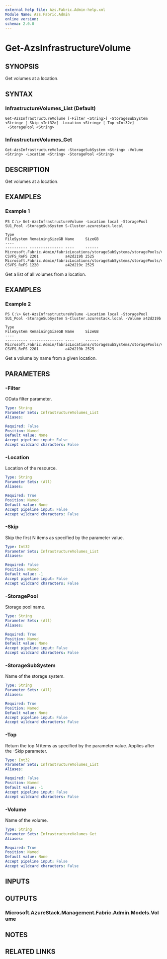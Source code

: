 ```yaml
---
external help file: Azs.Fabric.Admin-help.xml
Module Name: Azs.Fabric.Admin
online version: 
schema: 2.0.0
---
```


# Get-AzsInfrastructureVolume

## SYNOPSIS
Get volumes at a location.

## SYNTAX

### InfrastructureVolumes_List (Default)
```
Get-AzsInfrastructureVolume [-Filter <String>] -StorageSubSystem <String> [-Skip <Int32>] -Location <String> [-Top <Int32>]
 -StoragePool <String>
```

### InfrastructureVolumes_Get
```
Get-AzsInfrastructureVolume -StorageSubSystem <String> -Volume <String> -Location <String> -StoragePool <String>
```

## DESCRIPTION
Get volumes at a location.

## EXAMPLES

### Example 1
```
PS C:\> Get-AzsInfrastructureVolume -Location local -StoragePool SU1_Pool -StorageSubSystem S-Cluster.azurestack.local

Type                                                                          FileSystem RemainingSizeGB Name     SizeGB
----                                                                          ---------- --------------- ----     ------
Microsoft.Fabric.Admin/fabricLocations/storageSubSystems/storagePools/volumes CSVFS_ReFS 2201            a42d219b 2525
Microsoft.Fabric.Admin/fabricLocations/storageSubSystems/storagePools/volumes CSVFS_ReFS 1220            a42d219c 2525
```

Get a list of all volumes from a location.

## EXAMPLES

### Example 2
```
PS C:\> Get-AzsInfrastructureVolume -Location local -StoragePool SU1_Pool -StorageSubSystem S-Cluster.azurestack.local -Volume a42d219b

Type                                                                          FileSystem RemainingSizeGB Name     SizeGB
----                                                                          ---------- --------------- ----     ------
Microsoft.Fabric.Admin/fabricLocations/storageSubSystems/storagePools/volumes CSVFS_ReFS 2201            a42d219b 2525
```

Get a volume by name from a given location.

## PARAMETERS

### -Filter
OData filter parameter.

```yaml
Type: String
Parameter Sets: InfrastructureVolumes_List
Aliases: 

Required: False
Position: Named
Default value: None
Accept pipeline input: False
Accept wildcard characters: False
```

### -Location
Location of the resource.

```yaml
Type: String
Parameter Sets: (All)
Aliases: 

Required: True
Position: Named
Default value: None
Accept pipeline input: False
Accept wildcard characters: False
```

### -Skip
Skip the first N items as specified by the parameter value.

```yaml
Type: Int32
Parameter Sets: InfrastructureVolumes_List
Aliases: 

Required: False
Position: Named
Default value: -1
Accept pipeline input: False
Accept wildcard characters: False
```

### -StoragePool
Storage pool name.

```yaml
Type: String
Parameter Sets: (All)
Aliases: 

Required: True
Position: Named
Default value: None
Accept pipeline input: False
Accept wildcard characters: False
```

### -StorageSubSystem
Name of the storage system.

```yaml
Type: String
Parameter Sets: (All)
Aliases: 

Required: True
Position: Named
Default value: None
Accept pipeline input: False
Accept wildcard characters: False
```

### -Top
Return the top N items as specified by the parameter value.
Applies after the -Skip parameter.

```yaml
Type: Int32
Parameter Sets: InfrastructureVolumes_List
Aliases: 

Required: False
Position: Named
Default value: -1
Accept pipeline input: False
Accept wildcard characters: False
```

### -Volume
Name of the volume.

```yaml
Type: String
Parameter Sets: InfrastructureVolumes_Get
Aliases: 

Required: True
Position: Named
Default value: None
Accept pipeline input: False
Accept wildcard characters: False
```

## INPUTS

## OUTPUTS

### Microsoft.AzureStack.Management.Fabric.Admin.Models.Volume

## NOTES

## RELATED LINKS


